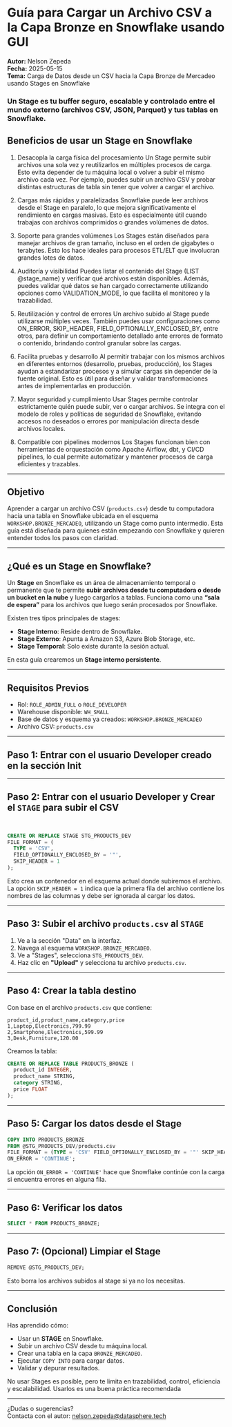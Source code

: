# Guía para Cargar un Archivo CSV a la Capa Bronze en Snowflake usando GUI

**Autor:** Nelson Zepeda  
**Fecha:** 2025-05-15  
**Tema:** Carga de Datos desde un CSV hacia la Capa Bronze de Mercadeo usando Stages en Snowflake

### Un Stage es tu buffer seguro, escalable y controlado entre el mundo externo (archivos CSV, JSON, Parquet) y tus tablas en Snowflake.


## Beneficios de usar un Stage en Snowflake
1. Desacopla la carga física del procesamiento
Un Stage permite subir archivos una sola vez y reutilizarlos en múltiples procesos de carga. Esto evita depender de tu máquina local o volver a subir el mismo archivo cada vez. Por ejemplo, puedes subir un archivo CSV y probar distintas estructuras de tabla sin tener que volver a cargar el archivo.

2. Cargas más rápidas y paralelizadas
Snowflake puede leer archivos desde el Stage en paralelo, lo que mejora significativamente el rendimiento en cargas masivas. Esto es especialmente útil cuando trabajas con archivos comprimidos o grandes volúmenes de datos.

3. Soporte para grandes volúmenes
Los Stages están diseñados para manejar archivos de gran tamaño, incluso en el orden de gigabytes o terabytes. Esto los hace ideales para procesos ETL/ELT que involucran grandes lotes de datos.

4. Auditoría y visibilidad
Puedes listar el contenido del Stage (LIST @stage_name) y verificar qué archivos están disponibles. Además, puedes validar qué datos se han cargado correctamente utilizando opciones como VALIDATION_MODE, lo que facilita el monitoreo y la trazabilidad.

5. Reutilización y control de errores
Un archivo subido al Stage puede utilizarse múltiples veces. También puedes usar configuraciones como ON_ERROR, SKIP_HEADER, FIELD_OPTIONALLY_ENCLOSED_BY, entre otros, para definir un comportamiento detallado ante errores de formato o contenido, brindando control granular sobre las cargas.

6. Facilita pruebas y desarrollo
Al permitir trabajar con los mismos archivos en diferentes entornos (desarrollo, pruebas, producción), los Stages ayudan a estandarizar procesos y a simular cargas sin depender de la fuente original. Esto es útil para diseñar y validar transformaciones antes de implementarlas en producción.

7. Mayor seguridad y cumplimiento
Usar Stages permite controlar estrictamente quién puede subir, ver o cargar archivos. Se integra con el modelo de roles y políticas de seguridad de Snowflake, evitando accesos no deseados o errores por manipulación directa desde archivos locales.

8. Compatible con pipelines modernos
Los Stages funcionan bien con herramientas de orquestación como Apache Airflow, dbt, y CI/CD pipelines, lo cual permite automatizar y mantener procesos de carga eficientes y trazables.


---

## Objetivo

Aprender a cargar un archivo CSV (`products.csv`) desde tu computadora hacia una tabla en Snowflake ubicada en el esquema `WORKSHOP.BRONZE_MERCADEO`, utilizando un Stage como punto intermedio. Esta guía está diseñada para quienes están empezando con Snowflake y quieren entender todos los pasos con claridad.

---

## ¿Qué es un Stage en Snowflake?

Un **Stage** en Snowflake es un área de almacenamiento temporal o permanente que te permite **subir archivos desde tu computadora o desde un bucket en la nube** y luego cargarlos a tablas. Funciona como una **“sala de espera”** para los archivos que luego serán procesados por Snowflake.

Existen tres tipos principales de stages:

- **Stage Interno**: Reside dentro de Snowflake.
- **Stage Externo**: Apunta a Amazon S3, Azure Blob Storage, etc.
- **Stage Temporal**: Solo existe durante la sesión actual.

En esta guía crearemos un **Stage interno persistente**.

---

## Requisitos Previos

- Rol: `ROLE_ADMIN_FULL` o `ROLE_DEVELOPER`
- Warehouse disponible: `WH_SMALL`
- Base de datos y esquema ya creados: `WORKSHOP.BRONZE_MERCADEO`
- Archivo CSV: `products.csv`

---

## Paso 1: Entrar con el usuario Developer creado en la sección Init

---

## Paso 2: Entrar con el usuario Developer y Crear el `STAGE` para subir el CSV

```sql


CREATE OR REPLACE STAGE STG_PRODUCTS_DEV
FILE_FORMAT = (
  TYPE = 'CSV',
  FIELD_OPTIONALLY_ENCLOSED_BY = '"',
  SKIP_HEADER = 1
);


```

Esto crea un contenedor en el esquema actual donde subiremos el archivo. La opción `SKIP_HEADER = 1` indica que la primera fila del archivo contiene los nombres de las columnas y debe ser ignorada al cargar los datos.

---

## Paso 3: Subir el archivo `products.csv` al `STAGE`


1. Ve a la sección "Data" en la interfaz.
2. Navega al esquema `WORKSHOP.BRONZE_MERCADEO`.
3. Ve a "Stages", selecciona `STG_PRODUCTS_DEV`.
4. Haz clic en **"Upload"** y selecciona tu archivo `products.csv`.


---

## Paso 4: Crear la tabla destino

Con base en el archivo `products.csv` que contiene:

```csv
product_id,product_name,category,price
1,Laptop,Electronics,799.99
2,Smartphone,Electronics,599.99
3,Desk,Furniture,120.00
```

Creamos la tabla:

```sql
CREATE OR REPLACE TABLE PRODUCTS_BRONZE (
  product_id INTEGER,
  product_name STRING,
  category STRING,
  price FLOAT
);
```

---

## Paso 5: Cargar los datos desde el Stage

```sql
COPY INTO PRODUCTS_BRONZE
FROM @STG_PRODUCTS_DEV/products.csv
FILE_FORMAT = (TYPE = 'CSV' FIELD_OPTIONALLY_ENCLOSED_BY = '"' SKIP_HEADER = 1)
ON_ERROR = 'CONTINUE';
```

La opción `ON_ERROR = 'CONTINUE'` hace que Snowflake continúe con la carga si encuentra errores en alguna fila.

---

## Paso 6: Verificar los datos

```sql
SELECT * FROM PRODUCTS_BRONZE;
```

---

## Paso 7: (Opcional) Limpiar el Stage

```sql
REMOVE @STG_PRODUCTS_DEV;
```

Esto borra los archivos subidos al stage si ya no los necesitas.

---

## Conclusión

Has aprendido cómo:

- Usar un **STAGE** en Snowflake.
- Subir un archivo CSV desde tu máquina local.
- Crear una tabla en la capa `BRONZE_MERCADEO`.
- Ejecutar `COPY INTO` para cargar datos.
- Validar y depurar resultados.

No usar Stages es posible, pero te limita en trazabilidad, control, eficiencia y escalabilidad.
Usarlos es una buena práctica recomendada

---

¿Dudas o sugerencias?  
Contacta con el autor: [nelson.zepeda@datasphere.tech](mailto:nelson.zepeda@datasphere.tech)

